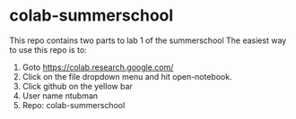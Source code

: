 # colab-summerschool
This repo contains two parts to lab 1 of the summerschool
The easiest way to use this repo is to:
1) Goto https://colab.research.google.com/
2) Click on the file dropdown menu and hit open-notebook.
3) Click github on the yellow bar
4) User name ntubman
5) Repo: colab-summerschool
